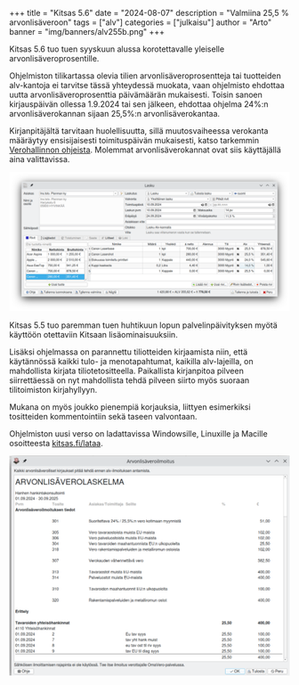 +++
title = "Kitsas 5.6"
date = "2024-08-07"
description = "Valmiina 25,5 % arvonlisäveroon"
tags = ["alv"]
categories = ["julkaisu"]
author = "Arto"
banner = "img/banners/alv255b.png"
+++

Kitsas 5.6 tuo tuen syyskuun alussa korotettavalle yleiselle arvonlisäveroprosentille.

Ohjelmiston tilikartassa olevia tilien arvonlisäveroprosentteja tai tuotteiden alv-kantoja ei tarvitse tässä yhteydessä muokata, vaan ohjelmisto ehdottaa uutta arvonlisäveroprosenttia päivämäärän mukaisesti. Toisin sanoen kirjauspäivän ollessa 1.9.2024 tai sen jälkeen, ehdottaa ohjelma 24%:n arvonlisäverokannan sijaan 25,5%:n arvonlisäverokantaa.

Kirjanpitäjältä tarvitaan huolellisuutta, sillä muutosvaiheessa verokanta määräytyy ensisijaisesti toimituspäivän mukaisesti, katso tarkemmin [Verohallinnon ohjeista](https://www.vero.fi/yritykset-ja-yhteisot/verot-ja-maksut/arvonlisaverotus/arvonlisaveroprosentit/Yleinen-arvonlisaverokanta-nousee-syyskuussa/). Molemmat arvonlisäverokannat ovat siis käyttäjällä aina valittavissa.

<img src="/img/screenshots/alv255lasku.png" class="img-responsive"/>

Kitsas 5.5 tuo paremman tuen huhtikuun lopun palvelinpäivityksen myötä käyttöön otettaviin Kitsaan lisäominaisuuksiin. 

Lisäksi ohjelmassa on parannettu tiliotteiden kirjaamista niin, että käytännössä kaikki tulo- ja menotapahtumat, kaikilla alv-lajeilla, on mahdollista kirjata tiliotetositteella. Paikallista kirjanpitoa pilveen siirrettäessä on nyt mahdollista tehdä pilveen siirto myös suoraan tilitoimiston kirjahyllyyn.

Mukana on myös joukko pienempiä korjauksia, liittyen esimerkiksi tositteiden kommentointiin sekä taseen valvontaan.

Ohjelmiston uusi verso on ladattavissa Windowsille, Linuxille ja Macille osoitteesta [kitsas.fi/lataa](/lataa). 

<img src="/img/screenshots/alvilmo.png" class="img-responsive"/>